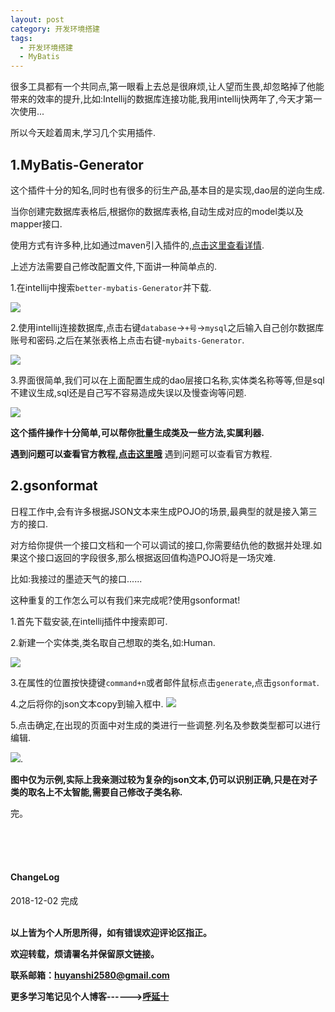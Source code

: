 ```yaml
---
layout: post
category: 开发环境搭建
tags:
  - 开发环境搭建
  - MyBatis
---
```


很多工具都有一个共同点,第一眼看上去总是很麻烦,让人望而生畏,却忽略掉了他能带来的效率的提升,比如:Intellij的数据库连接功能,我用intellij快两年了,今天才第一次使用...

所以今天趁着周末,学习几个实用插件.

## 1.MyBatis-Generator

这个插件十分的知名,同时也有很多的衍生产品,基本目的是实现,dao层的逆向生成.

当你创建完数据库表格后,根据你的数据库表格,自动生成对应的model类以及mapper接口.

使用方式有许多种,比如通过maven引入插件的,<a href="http://huihui.couplecoders.tech/2018/11/08/SpringBoot-mybatis%E9%80%86%E5%90%91%E7%94%9F%E6%88%90%E5%B7%A5%E5%85%B7/">点击这里查看详情</a>.

上述方法需要自己修改配置文件,下面讲一种简单点的.

1.在intellij中搜索`better-mybatis-Generator`并下载.

![](http://img.couplecoders.tech/markdown-img-paste-20181202214111434.png)

2.使用intellij连接数据库,点击右键`database`->`+号`->`mysql`之后输入自己创尔数据库账号和密码.之后在某张表格上点击右键-`mybaits-Generator`.

![](http://img.couplecoders.tech/markdown-img-paste-20181202222725354.png)


3.界面很简单,我们可以在上面配置生成的dao层接口名称,实体类名称等等,但是sql不建议生成,sql还是自己写不容易造成失误以及慢查询等问题.

![](http://img.couplecoders.tech/markdown-img-paste-20181202223025297.png)

**这个插件操作十分简单,可以帮你批量生成类及一些方法,实属利器.**


**遇到问题可以查看官方教程,<a href="https://github.com/kmaster/better-mybatis-generator">点击这里哦</a>**
遇到问题可以查看官方教程.

## 2.gsonformat

日程工作中,会有许多根据JSON文本来生成POJO的场景,最典型的就是接入第三方的接口.

对方给你提供一个接口文档和一个可以调试的接口,你需要结仇他的数据并处理.如果这个接口返回的字段很多,那么根据返回值构造POJO将是一场灾难.

比如:我接过的墨迹天气的接口......

这种重复的工作怎么可以有我们来完成呢?使用gsonformat!

1.首先下载安装,在intellij插件中搜索即可.

2.新建一个实体类,类名取自己想取的类名,如:Human.

![](http://img.couplecoders.tech/markdown-img-paste-20181202220414489.png)

3.在属性的位置按快捷键`command+n`或者邮件鼠标点击`generate`,点击`gsonformat`.

4.之后将你的json文本copy到输入框中.
![](http://img.couplecoders.tech/markdown-img-paste-2018120222072910.png)

5.点击确定,在出现的页面中对生成的类进行一些调整.列名及参数类型都可以进行编辑.

![](http://img.couplecoders.tech/markdown-img-paste-20181202220844749.png).

**图中仅为示例,实际上我亲测过较为复杂的json文本,仍可以识别正确,只是在对子类的取名上不太智能,需要自己修改子类名称.**

完。

<br>
<br>
<br>
<h4>ChangeLog</h4>
2018-12-02 完成
<br>
<br>


**以上皆为个人所思所得，如有错误欢迎评论区指正。**

**欢迎转载，烦请署名并保留原文链接。**

**联系邮箱：huyanshi2580@gmail.com**

**更多学习笔记见个人博客------><a href="{{ site.baseurl }}/">呼延十</a>**
